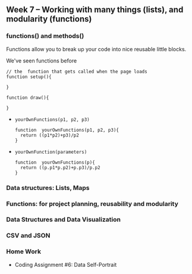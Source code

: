 ## Week 7 – Working with many things (lists), and modularity (functions)
### functions() and methods()

Functions allow you to break up your code into nice reusable little blocks.  

We've seen functions before

```
// the  function that gets called when the page loads
function setup(){

}

function draw(){

}
```
* ```yourOwnFunctions(p1, p2, p3)```

  ```
  function  yourOwnFunctions(p1, p2, p3){
    return ((p1*p2)+p3)/p2
  }
  ```
* ```yourOwnFunction(parameters)```

  ```
  function  yourOwnFunctions(p){
    return ((p.p1*p.p2)+p.p3)/p.p2
  }
  ```
### Data structures: Lists, Maps

### Functions: for project planning, reusability and modularity

### Data Structures and Data Visualization

### CSV and JSON
### Home Work
* Coding Assignment #6: Data Self-Portrait 